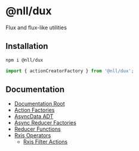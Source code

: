 # @nll/dux

Flux and flux-like utilities

## Installation

```bash
npm i @nll/dux
```

```typescript
import { actionCreatorFactory } from '@nll/dux';
```

## Documentation

- [Documentation Root](https://nullpub.github.io/dux/)
- [Action Factories](https://nullpub.github.io/dux/modules/actions/factories.ts.html)
- [AsyncData ADT](https://nullpub.github.io/dux/modules/async-data/async-data-type.ts.html)
- [Async Reducer Factories](https://nullpub.github.io/dux/modules/factories/async-reducer.ts.html)
- [Reducer Functions](https://nullpub.github.io/dux/modules/reducers/fns.ts.html)
- [Rxjs Operators](https://nullpub.github.io/dux/modules/rxjs/asyncMap.ts.html)
  - [Rxjs Filter Actions](https://nullpub.github.io/dux/modules/rxjs/filterActions.ts.html)
